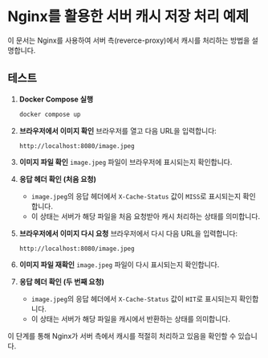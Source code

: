 # Nginx를 활용한 서버 캐시 저장 처리 예제

이 문서는 Nginx를 사용하여 서버 측(reverce-proxy)에서 캐시를 처리하는 방법을 설명합니다.

## 테스트

1. **Docker Compose 실행**
   ```sh
   docker compose up
   ```

2. **브라우저에서 이미지 확인**
   브라우저를 열고 다음 URL을 입력합니다:
   ```
   http://localhost:8080/image.jpeg
   ```

3. **이미지 파일 확인**
   `image.jpeg` 파일이 브라우저에 표시되는지 확인합니다.

4. **응답 헤더 확인 (처음 요청)**
   - `image.jpeg`의 응답 헤더에서 `X-Cache-Status` 값이 `MISS`로 표시되는지 확인합니다.
   - 이 상태는 서버가 해당 파일을 처음 요청받아 캐시 처리하는 상태를 의미합니다.

5. **브라우저에서 이미지 다시 요청**
   브라우저에서 다시 다음 URL을 입력합니다:
   ```
   http://localhost:8080/image.jpeg
   ```

6. **이미지 파일 재확인**
   `image.jpeg` 파일이 다시 표시되는지 확인합니다.

7. **응답 헤더 확인 (두 번째 요청)**
   - `image.jpeg`의 응답 헤더에서 `X-Cache-Status` 값이 `HIT`로 표시되는지 확인합니다.
   - 이 상태는 서버가 해당 파일을 캐시에서 반환하는 상태를 의미합니다.

이 단계를 통해 Nginx가 서버 측에서 캐시를 적절히 처리하고 있음을 확인할 수 있습니다.
